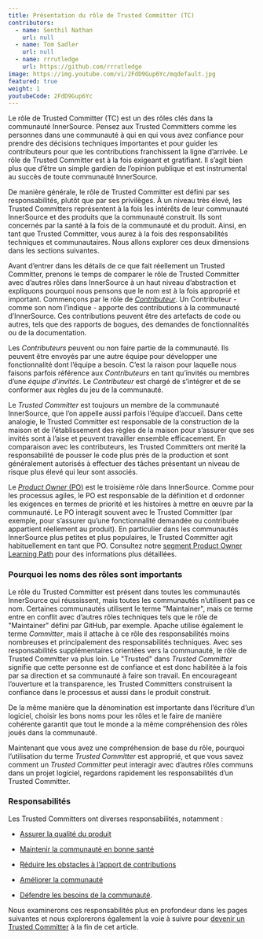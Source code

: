 ```yaml
---
title: Présentation du rôle de Trusted Committer (TC)
contributors:
  - name: Senthil Nathan
    url: null
  - name: Tom Sadler
    url: null
  - name: rrrutledge
    url: https://github.com/rrrutledge
image: https://img.youtube.com/vi/2FdD9Gup6Yc/mqdefault.jpg
featured: true
weight: 1
youtubeCode: 2FdD9Gup6Yc
---
```

<div class="paragraph pagenumrestart">
<p>Le rôle de Trusted Committer (TC) est un des rôles clés dans la communauté InnerSource.
Pensez aux Trusted Committers comme les personnes dans une communauté à qui
en qui vous avez confiance pour prendre des décisions techniques importantes
et pour guider les contributeurs pour que les contributions franchissent la ligne d&#8217;arrivée.
Le rôle de Trusted Committer est à la fois exigeant et gratifiant.
Il s’agit bien plus que d’être un simple gardien de l’opinion publique et est instrumental au succès de toute communauté InnerSource.</p>
</div>
<div class="paragraph">
<p>De manière générale, le rôle de Trusted Committer est défini par ses responsabilités, plutôt que par ses privilèges.
À un niveau très élevé, les Trusted Committers représentent à la fois les intérêts de leur communauté InnerSource et des produits que la communauté construit.
Ils sont concernés par la santé à la fois de la communauté et du produit. Ainsi, en tant que Trusted Committer, vous aurez à la fois des responsabilités techniques et communautaires.
Nous allons explorer ces deux dimensions dans les sections suivantes.</p>
</div>
<div class="paragraph">
<p>Avant d’entrer dans les détails de ce que fait réellement un Trusted Committer,
prenons le temps de comparer le rôle de Trusted Committer avec d’autres rôles dans InnerSource
à un haut niveau d’abstraction et expliquons pourquoi nous pensons que le nom est à la fois approprié et important.
Commençons par le rôle de <a href="https://innersourcecommons.org/learn/learning-path/contributor"><em>Contributeur</em></a>.
Un Contributeur - comme son nom l’indique - apporte des contributions à la communauté d’InnerSource.
Ces contributions peuvent être des artefacts de code ou autres, tels que des rapports de bogues,
des demandes de fonctionnalités ou de la documentation.</p>
</div>
<div class="paragraph">
<p>Les <em>Contributeurs</em> peuvent ou non faire partie de la communauté. Ils peuvent
être envoyés par une autre équipe pour développer une fonctionnalité dont l&#8217;équipe a besoin.
C&#8217;est la raison pour laquelle nous faisons parfois référence aux <em>Contributeurs</em> en tant qu&#8217;invités ou
membres d&#8217;une <em>équipe d&#8217;invités</em>. Le <em>Contributeur</em> est chargé de s&#8217;intégrer et de se conformer
aux règles du jeu de la communauté.</p>
</div>
<div class="paragraph">
<p>Le <em>Trusted Committer</em> est toujours un membre de la communauté InnerSource,
que l’on appelle aussi parfois l&#8217;équipe d’accueil. Dans cette analogie,
le Trusted Committer est responsable de la construction de la maison et de l’établissement des règles de la maison
pour s’assurer que ses invités sont à l’aise et peuvent travailler ensemble efficacement. En comparaison avec les contributeurs, les Trusted Committers ont merité la
responsabilité de pousser le code plus près de la production et sont généralement
autorisés à effectuer des tâches présentant un niveau de risque plus élevé qui leur sont associés.</p>
</div>
<div class="paragraph">
<p>Le <a href="https://innersourcecommons.org/learn/learning-path/product-owner"><em>Product Owner</em> (PO)</a> est le troisième rôle dans InnerSource.
Comme pour les processus agiles, le PO est responsable de la définition et d ordonner les
exigences en termes de priorité et les histoires à mettre en œuvre par la communauté.
Le PO interagit souvent avec le Trusted Committer (par exemple, pour s’assurer qu’une
fonctionnalité demandée ou contribuée appartient réellement au produit). En particulier dans
les communautés InnerSource plus petites et plus populaires, le Trusted Committer agit habituellement en tant que PO.
Consultez notre
<a href="https://innersourcecommons.org/learn/learning-path/product-owner">segment Product Owner Learning Path</a>
pour des informations plus détaillées.</p>
</div>
<div class="sect2">
<h3 id="_pourquoi_les_noms_des_rôles_sont_importants">Pourquoi les noms des rôles sont importants</h3>
<div class="paragraph">
<p>Le rôle du Trusted Committer est présent dans toutes les communautés InnerSource qui réussissent,
mais toutes les communautés n’utilisent pas ce nom. Certaines communautés utilisent le terme
"Maintainer", mais ce terme entre en conflit avec d’autres rôles techniques tels que
le rôle de "Maintainer" défini par GitHub, par exemple.
Apache utilise également le terme <em>Committer</em>, mais il attache à ce rôle des responsabilités
moins nombreuses et principalement des responsabilités techniques. Avec ses responsabilités supplémentaires orientées vers la communauté,
le rôle de Trusted Committer va plus loin. Le "Trusted" dans <em>Trusted Committer</em>
signifie que cette personne est de confiance et est donc habilitée à la fois par sa direction et sa communauté à faire son travail.
En encourageant l’ouverture et la transparence, les Trusted Committers construisent la confiance dans le processus et aussi dans le produit
construit.</p>
</div>
<div class="paragraph">
<p>De la même manière que la dénomination est importante dans l’écriture d’un logiciel, choisir les bons noms pour les rôles et le faire de manière cohérente
garantit que tout le monde a la même compréhension des rôles joués dans la communauté.</p>
</div>
<div class="paragraph">
<p>Maintenant que vous avez une compréhension de base du rôle, pourquoi l’utilisation du terme <em>Trusted Committer</em> est approprié,
et que vous savez comment un <em>Trusted Committer</em> peut interagir avec d’autres rôles communs dans un projet logiciel,
regardons rapidement les responsabilités d’un Trusted Committer.</p>
</div>
</div>
<div class="sect2">
<h3 id="_responsabilités">Responsabilités</h3>
<div class="paragraph">
<p>Les Trusted Committers ont diverses responsabilités, notamment :</p>
</div>
<div class="ulist">
<ul>
<li>
<p><a href="https://innersourcecommons.org/fr/learn/learning-path/trusted-committer/02/">Assurer la qualité du produit</a></p>
</li>
<li>
<p><a href="https://innersourcecommons.org/fr/learn/learning-path/trusted-committer/03/">Maintenir la communauté en bonne santé</a></p>
</li>
<li>
<p><a href="https://innersourcecommons.org/fr/learn/learning-path/trusted-committer/05/">Réduire les obstacles à l&#8217;apport de contributions</a></p>
</li>
<li>
<p><a href="https://innersourcecommons.org/fr/learn/learning-path/trusted-committer/04/">Améliorer la communauté</a></p>
</li>
<li>
<p><a href="https://innersourcecommons.org/fr/learn/learning-path/trusted-committer/06/">Défendre les besoins de la communauté</a>.</p>
</li>
</ul>
</div>
<div class="paragraph">
<p>Nous examinerons ces responsabilités plus en profondeur dans les pages suivantes et
nous explorerons également la voie à suivre pour
<a href="https://innersourcecommons.org/fr/learn/learning-path/trusted-committer/07/">devenir un Trusted Committer</a>
à la fin de cet article.</p>
</div>
</div>
<!--- This file autogenerated from https://github.com/InnerSourceCommons/InnerSourceLearningPath/blob/main/scripts -->